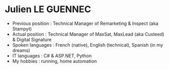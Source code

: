 # Julien LE GUENNEC

- Previous position :  Technical Manager of Remarketing & Inspect (aka Stampyt)
- Actual position : Technical Manager of MaxSat, MaxLead (aka Custeed) & Digital Signature
- Spoken languages : French (native), English (technical), Spanish (in my dreams)
- IT languages : C# & ASP.NET, Python
- My hobbies : running, home automation


